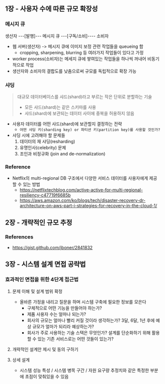 ## 1장 - 사용자 수에 따른 규모 확장성

### 메시지 큐

생산자 ---[발행]--- 메시지 큐 ---[구독/소비]---- 소비자

- 웹 서버(생산자) -> 메시지 큐에 이미지 보정 관련 작업들을 queueing 함
  - cropping, sharpening, blurring 등 여러가지 작업들이 있다고 가정
- worker process(소비자)는 메세지 큐에 쌓여있는 작업들을 하나씩 꺼내어 비동기적으로 작업
- 생산자와 소비자의 결합도를 낮춤으로써 규모를 독립적으로 확장 가능

### 샤딩

> 대규모 데이터베이스를 샤드(shard)라고 부르는 작은 단위로 분할하는 기술
>
> - 모든 샤드(shard)는 같은 스키마를 사용
> - 샤드(shard)에 보관되는 데이터 사이에 중복을 허용하지 않음

- 사용자 데이터를 어떤 샤드(shard)에 보관할지 결정하는 전략
  - `어떤 샤딩 키(sharding key) or 파티션 키(partition key)를 사용할 것인가?`
- 샤딩 시에 고려해야 할 문제들
  1.  데이터의 재 샤딩(resharding)
  2.  유명인사(celebrity) 문제
  3.  조인과 비정규화 (join and de-normalization)

### Reference

- Netflix의 multi-regional DB 구조에서 다양한 서비스 데이터를 사용자에게 제공할 수 있는 방법
  - https://netflixtechblog.com/active-active-for-multi-regional-resiliency-c47719f6685b
  - https://aws.amazon.com/ko/blogs/tech/disaster-recovery-dr-architecture-on-aws-part-i-strategies-for-recovery-in-the-cloud-1/

## 2장 - 개략적인 규모 추정

### References

- https://gist.github.com/jboner/2841832

## 3장 - 시스템 설계 면접 공략법

### 효과적인 면접을 위한 4단계 접근법

1. 문제 이해 및 설계 범위 확정
   - 올바른 가정을 내리고 질문을 하며 시스템 구축에 필요한 정보를 모은다
     - 구체적으로 어떤 기능을 만들어야 하는가?
     - 제품 사용자 수는 얼마나 되는가?
     - 회사의 규모는 얼마나 빨리 커질 것이라 생각하는가? 3달, 6달, 1년 후에 예상 규모가 얼마가 되리라 예상하는가?
     - 회사가 주로 사용하는 기술 스택은 무엇인가? 설계를 단순화하기 위해 활용할 수 있는 기존 서비스로는 어떤 것들이 있는가?
2. 개략적인 설계안 제시 및 동의 구하기

3. 상세 설계
   - 시스템 성능 특성 / 시스템 병목 구간 / 자원 요구량 추정치와 같은 특정한 부분에 초점이 맞춰있을 수 있음
